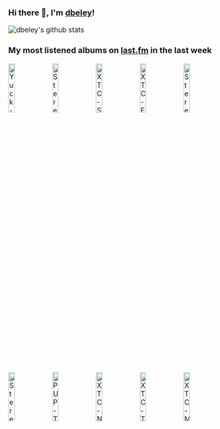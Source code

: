 ### Hi there 👋, I'm [dbeley](https://dbeley.ovh/en)!

![dbeley's github stats](https://github-readme-stats.vercel.app/api?username=dbeley)

### My most listened albums on [last.fm](https://www.last.fm/user/d_beley) in the last week

[<img src='https://lastfm.freetls.fastly.net/i/u/300x300/dc43310b0265ab2a030f985fcd3998a6.png' width='16%' height='16%' alt='Yuck - Glow & Behold'>](https://www.last.fm/music/yuck/glow%2b%2526%2bbehold)&nbsp;
[<img src='https://lastfm.freetls.fastly.net/i/u/300x300/c6d45b90bbb0292d9da39e500da8103a.jpg' width='16%' height='16%' alt='Stereolab - Emperor Tomato Ketchup'>](https://www.last.fm/music/stereolab/emperor%2btomato%2bketchup)&nbsp;
[<img src='https://lastfm.freetls.fastly.net/i/u/300x300/bd6aa878ce38bf3d98f3100024728e7a.jpg' width='16%' height='16%' alt='XTC - Skylarking'>](https://www.last.fm/music/xtc/skylarking)&nbsp;
[<img src='https://lastfm.freetls.fastly.net/i/u/300x300/79373124133a4c90cc87ea9a863c5d44.png' width='16%' height='16%' alt='XTC - English Settlement'>](https://www.last.fm/music/xtc/english%2bsettlement)&nbsp;
[<img src='https://lastfm.freetls.fastly.net/i/u/300x300/5be4db107cf7f8e9def9338b87030ec7.jpg' width='16%' height='16%' alt='Stereolab - Cobra and Phases Group Play Voltage in the Milky Night'>](https://www.last.fm/music/stereolab/cobra%2band%2bphases%2bgroup%2bplay%2bvoltage%2bin%2bthe%2bmilky%2bnight)&nbsp;
<br>
[<img src='https://lastfm.freetls.fastly.net/i/u/300x300/f76da5e7f8895fa1de817316332a1db3.jpg' width='16%' height='16%' alt='Stereolab - Transient Random-Noise Bursts with Announcements'>](https://www.last.fm/music/stereolab/transient%2brandom-noise%2bbursts%2bwith%2bannouncements)&nbsp;
[<img src='https://lastfm.freetls.fastly.net/i/u/300x300/eeb85295cf967a44f147a4bb13ab1327.jpg' width='16%' height='16%' alt='PUP - The Unraveling of PUPTHEBAND'>](https://www.last.fm/music/pup/the%2bunraveling%2bof%2bpuptheband)&nbsp;
[<img src='https://lastfm.freetls.fastly.net/i/u/300x300/d71b55fd62fb13ddf14138dc626c9587.jpg' width='16%' height='16%' alt='XTC - Nonsuch'>](https://www.last.fm/music/xtc/nonsuch)&nbsp;
[<img src='https://lastfm.freetls.fastly.net/i/u/300x300/19e8c9e1979e486c8117278e8bc7d225.png' width='16%' height='16%' alt='XTC - The Big Express'>](https://www.last.fm/music/xtc/the%2bbig%2bexpress)&nbsp;
[<img src='https://lastfm.freetls.fastly.net/i/u/300x300/085ab1cd779d467a8d240078f6973e21.png' width='16%' height='16%' alt='XTC - Mummer'>](https://www.last.fm/music/xtc/mummer)&nbsp;
<br>
